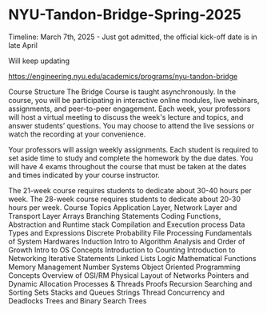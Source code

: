# NYU-Tandon-Bridge-Spring-2025
Timeline:
March 7th, 2025 - Just got admitted, the official kick-off date is in late April

Will keep updating


https://engineering.nyu.edu/academics/programs/nyu-tandon-bridge

Course Structure
The Bridge Course is taught asynchronously. In the course, you will be participating in interactive online modules, live webinars, assignments, and peer-to-peer engagement. Each week, your professors will host a virtual meeting to discuss the week's lecture and topics, and answer students’ questions. You may choose to attend the live sessions or watch the recording at your convenience.

Your professors will assign weekly assignments. Each student is required to set aside time to study and complete the homework by the due dates. You will have 4 exams throughout the course that must be taken at the dates and times indicated by your course instructor.

The 21-week course requires students to dedicate about 30-40 hours per week.
The 28-week course requires students to dedicate about 20-30 hours per week.
Course Topics
Application Layer, Network Layer and Transport Layer
Arrays
Branching Statements
Coding Functions, Abstraction and Runtime stack
Compilation and Execution process
Data Types and Expressions
Discrete Probability
File Processing
Fundamentals of System Hardwares
Induction
Intro to Algorithm Analysis and Order of Growth
Intro to OS Concepts
Introduction to Counting
Introduction to Networking
Iterative Statements
Linked Lists
Logic
Mathematical Functions
Memory Management
Number Systems
Object Oriented Programming Concepts
Overview of OSI/RM
Physical Layout of Networks
Pointers and Dynamic Allocation
Processes & Threads
Proofs
Recursion
Searching and Sorting
Sets
Stacks and Queues
Strings
Thread Concurrency and Deadlocks
Trees and Binary Search Trees
